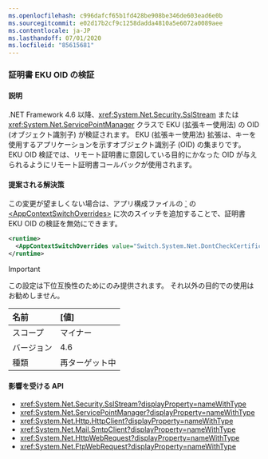```yaml
---
ms.openlocfilehash: c996dafcf65b1fd428be908be346de603ead6e0b
ms.sourcegitcommit: e02d17b2cf9c1258dadda4810a5e6072a0089aee
ms.contentlocale: ja-JP
ms.lasthandoff: 07/01/2020
ms.locfileid: "85615681"
---
```

### <a name="certificate-eku-oid-validation"></a>証明書 EKU OID の検証

#### <a name="details"></a>説明

.NET Framework 4.6 以降、<xref:System.Net.Security.SslStream> または <xref:System.Net.ServicePointManager> クラスで EKU (拡張キー使用法) の OID (オブジェクト識別子) が検証されます。 EKU (拡張キー使用法) 拡張は、キーを使用するアプリケーションを示すオブジェクト識別子 (OID) の集まりです。 EKU OID 検証では、リモート証明書に意図している目的にかなった OID が与えられるようにリモート証明書コールバックが使用されます。

#### <a name="suggestion"></a>提案される解決策

この変更が望ましくない場合は、アプリ構成ファイルの [`](~/docs/framework/configure-apps/file-schema/runtime/runtime-element.md) の [\<AppContextSwitchOverrides>](~/docs/framework/configure-apps/file-schema/runtime/appcontextswitchoverrides-element.md) に次のスイッチを追加することで、証明書 EKU OID の検証を無効にできます。

```xml
<runtime>
  <AppContextSwitchOverrides value="Switch.System.Net.DontCheckCertificateEKUs=true" />
</runtime>
```

> [!IMPORTANT]
> この設定は下位互換性のためにのみ提供されます。 それ以外の目的での使用はお勧めしません。

| 名前    | [値]       |
|:--------|:------------|
| スコープ   | マイナー       |
| バージョン | 4.6         |
| 種類    | 再ターゲット中 |

#### <a name="affected-apis"></a>影響を受ける API

- <xref:System.Net.Security.SslStream?displayProperty=nameWithType>
- <xref:System.Net.ServicePointManager?displayProperty=nameWithType>
- <xref:System.Net.Http.HttpClient?displayProperty=nameWithType>
- <xref:System.Net.Mail.SmtpClient?displayProperty=nameWithType>
- <xref:System.Net.HttpWebRequest?displayProperty=nameWithType>
- <xref:System.Net.FtpWebRequest?displayProperty=nameWithType>
